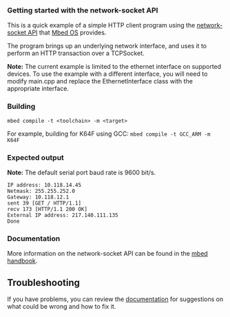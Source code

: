 ### Getting started with the network-socket API ###

This is a quick example of a simple HTTP client program using the
[network-socket API](https://os.mbed.com/docs/latest/reference/network-socket.html) that [Mbed OS](https://github.com/ARMmbed/mbed-os) provides.

The program brings up an underlying network interface, and uses it to perform an HTTP
transaction over a TCPSocket.

**Note:** The current example is limited to the ethernet interface on supported devices.
To use the example with a different interface, you will need to modify main.cpp and
replace the EthernetInterface class with the appropriate interface.

### Building

```
mbed compile -t <toolchain> -m <target>
```

For example, building for K64F using GCC: `mbed compile -t GCC_ARM -m K64F`

### Expected output ###

**Note:** The default serial port baud rate is 9600 bit/s.

```
IP address: 10.118.14.45
Netmask: 255.255.252.0
Gateway: 10.118.12.1
sent 39 [GET / HTTP/1.1]
recv 173 [HTTP/1.1 200 OK]
External IP address: 217.140.111.135
Done
```

### Documentation ###

More information on the network-socket API can be found in the [mbed handbook](https://docs.mbed.com/docs/mbed-os-api-reference/en/latest/APIs/communication/network_sockets/).

## Troubleshooting

If you have problems, you can review the [documentation](https://os.mbed.com/docs/latest/tutorials/debugging.html) for suggestions on what could be wrong and how to fix it.
